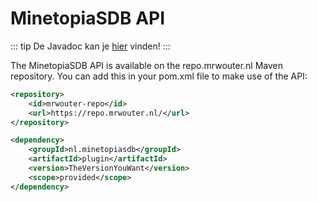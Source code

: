 # MinetopiaSDB API

::: tip
De Javadoc kan je [hier](https://docs.minetopiasdb.nl/) vinden!
:::

The MinetopiaSDB API is available on the repo.mrwouter.nl Maven repository. You can add this in your pom.xml file to make use of the API:
```xml
<repository>
    <id>mrwouter-repo</id>
    <url>https://repo.mrwouter.nl/</url>
</repository>
```
```xml
<dependency>
    <groupId>nl.minetopiasdb</groupId>
    <artifactId>plugin</artifactId>
    <version>TheVersionYouWant</version>
    <scope>provided</scope>
</dependency>
```
